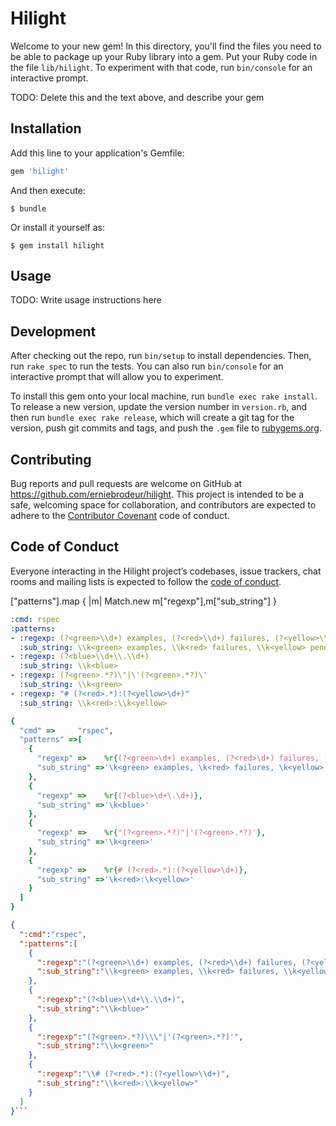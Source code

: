 # Hilight

Welcome to your new gem! In this directory, you'll find the files you need to be able to package up your Ruby library into a gem. Put your Ruby code in the file `lib/hilight`. To experiment with that code, run `bin/console` for an interactive prompt.

TODO: Delete this and the text above, and describe your gem

## Installation

Add this line to your application's Gemfile:

```ruby
gem 'hilight'
```

And then execute:

    $ bundle

Or install it yourself as:

    $ gem install hilight

## Usage

TODO: Write usage instructions here

## Development

After checking out the repo, run `bin/setup` to install dependencies. Then, run `rake spec` to run the tests. You can also run `bin/console` for an interactive prompt that will allow you to experiment.

To install this gem onto your local machine, run `bundle exec rake install`. To release a new version, update the version number in `version.rb`, and then run `bundle exec rake release`, which will create a git tag for the version, push git commits and tags, and push the `.gem` file to [rubygems.org](https://rubygems.org).

## Contributing

Bug reports and pull requests are welcome on GitHub at https://github.com/erniebrodeur/hilight. This project is intended to be a safe, welcoming space for collaboration, and contributors are expected to adhere to the [Contributor Covenant](http://contributor-covenant.org) code of conduct.

## Code of Conduct

Everyone interacting in the Hilight project’s codebases, issue trackers, chat rooms and mailing lists is expected to follow the [code of conduct](https://github.com/erniebrodeur/hilight/blob/master/CODE_OF_CONDUCT.md).

["patterns"].map { |m| Match.new m["regexp"],m["sub_string"]  }

``` yaml
:cmd: rspec
:patterns:
- :regexp: (?<green>\\d+) examples, (?<red>\\d+) failures, (?<yellow>\\d+) pending
  :sub_string: \\k<green> examples, \\k<red> failures, \\k<yellow> pending
- :regexp: (?<blue>\\d+\\.\\d+)
  :sub_string: \\k<blue>
- :regexp: (?<green>.*?)\"|\'(?<green>.*?)\'
  :sub_string: \\k<green>
- :regexp: "# (?<red>.*):(?<yellow>\d+)"
  :sub_string: \\k<red>:\\k<yellow>
```

``` ruby
{
  "cmd" =>     "rspec",
  "patterns" =>[
    {
      "regexp" =>    %r{(?<green>\d+) examples, (?<red>\d+) failures, (?<yellow>\d+) pending},
      "sub_string" =>'\k<green> examples, \k<red> failures, \k<yellow> pending'
    },
    {
      "regexp" =>    %r{(?<blue>\d+\.\d+)},
      "sub_string" =>'\k<blue>'
    },
    {
      "regexp" =>    %r{"(?<green>.*?)"|'(?<green>.*?)'},
      "sub_string" =>'\k<green>'
    },
    {
      "regexp" =>    %r{# (?<red>.*):(?<yellow>\d+)},
      "sub_string" =>'\k<red>:\k<yellow>'
    }
  ]
}
```


``` json
{
  ":cmd":"rspec",
  ":patterns":[
    {
      ":regexp":"(?<green>\\d+) examples, (?<red>\\d+) failures, (?<yellow>\\d+) pending",
      ":sub_string":"\\k<green> examples, \\k<red> failures, \\k<yellow> pending"
    },
    {
      ":regexp":"(?<blue>\\d+\\.\\d+)",
      ":sub_string":"\\k<blue>"
    },
    {
      ":regexp":"(?<green>.*?)\\\"|'(?<green>.*?)'",
      ":sub_string":"\\k<green>"
    },
    {
      ":regexp":"\\# (?<red>.*):(?<yellow>\\d+)",
      ":sub_string":"\\k<red>:\\k<yellow>"
    }
  ]
}```

